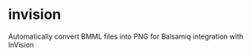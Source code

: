 invision
========

Automatically convert BMML files into PNG for Balsamiq integration with InVision
